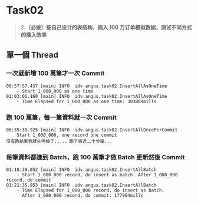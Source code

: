# Task02
> 2.**（必做）按自己设计的表结构，插入 100 万订单模拟数据，测试不同方式的插入效率**

## 單一個 Thread
### 一次就新增 100 萬筆才一次 Commit
```
00:57:57.437 [main] INFO  idv.angus.task02.InsertAllAsOneTime
    - Start 1_000_000 as one time
01:03:01.160 [main] INFO  idv.angus.task02.InsertAllAsOneTime
    - Time Elapsed for 1_000_000 as one time: 303889mills
```

### 跑 100 萬筆，每一筆資料就一次 Commit
```
00:35:38.925 [main] INFO  idv.angus.task02.InsertAllOncePerCommit - 
    Start 1_000_000, one record one commit
沒有跑結束我就先停掉了....，跑了將近二十分鐘...
```
### 每筆資料都進到 Batch，跑 100 萬筆才做 Batch 更新然後 Commit
```
01:18:38.052 [main] INFO  idv.angus.task02.InsertAllBatch
    - Start 1_000_000 record, do insert as batch. After 1_000_000 record, do commit
01:21:35.953 [main] INFO  idv.angus.task02.InsertAllBatch
    - Time Elapsed for 1_000_000 record, do insert as batch. 
      After 1_000_000 record, do commit: 177904mills
```
